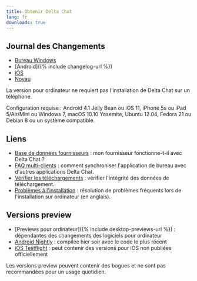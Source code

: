 ```yaml
---
title: Obtenir Delta Chat
lang: fr
downloads: true
---
```


## Journal des Changements

* [Bureau Windows](https://github.com/deltachat/deltachat-desktop/blob/master/CHANGELOG.md)
* [Android]({% include changelog-url %})
* [iOS](https://github.com/deltachat/deltachat-ios/blob/master/CHANGELOG.md)
* [Noyau](https://github.com/deltachat/deltachat-core-rust/blob/master/CHANGELOG.md)

La version pour ordinateur ne requiert pas l'installation de Delta Chat sur un téléphone.

Configuration requise :
Android 4.1 Jelly Bean
ou iOS 11, iPhone 5s ou iPad 5/Air/Mini
ou Windows 7, macOS 10.10 Yosemite, Ubuntu 12.04, Fedora 21 ou Debian 8
ou un système compatible.

## Liens

* [Base de données fournisseurs](https://providers.delta.chat/) : mon fournisseur fonctionne-t-il avec Delta Chat ?
* [FAQ multi-clients](help#multiclient) : comment synchroniser l'application de bureau avec d'autres applications Delta Chat.
* [Vérifier les téléchargements](verify-downloads) : vérifier l'intégrité des données de téléchargement. 
* [Problèmes à l'installation](https://github.com/deltachat/deltachat-desktop/blob/master/docs/TROUBLESHOOTING.md) : résolution de problèmes fréquents lors de l'installation sur ordinateur (en anglais).

## Versions preview

* [Previews pour ordinateur]({% include desktop-previews-url %}) : dépendantes des changements des logiciels pour ordinateur
* [Android Nightly](https://download.delta.chat/android/nightly/) : compilée hier soir avec le code le plus récent
* [iOS Testflight](https://testflight.apple.com/join/uEMc1NxS) : peut contenir des versions pour iOS non publiées officiellement

Les versions preview peuvent contenir des bogues et ne sont pas recommandées pour un usage quotidien.